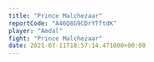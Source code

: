 ```yaml
---
title: "Prince Malchezaar"
reportCode: "A46Q8G9CDrYTftdK"
player: "Amdal"
fight: "Prince Malchezaar"
date: 2021-07-11T18:57:14.471000+00:00
---
```


